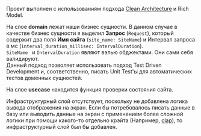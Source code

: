 Проект выполнен с использованиям подхода [Clean Architecture](https://blog.cleancoder.com/uncle-bob/2012/08/13/the-clean-architecture.html) и Rich Model.

На слое **domain** лежат наши бизнес сущности. В данном случае в качестве бизнес сущности я выделил **Запрос** (`Request`), который содержит два поля **Имя сайта** (`site_name: SiteName`) и Интервал запроса в мс (`interval_duration_millisec: IntervalDuration`).  
`SiteName ` и `IntervalDuration` являют вэлью обджектами. Они сами себя валидируют.  
Данный подход позволяет использовать подход Test Driven Development и, соответственно, писать Unit Test'ы для автоматических тестов доменных сущностей.

На слое **usecase** находится функция проверки состояния сайта.

Инфраструктурный слой отсутствует, поскольку не добавлена логика вывода отображения на экран. Если бы потребовалось писать данные в базу или выводить данные на экран с применением более сложной логики при помощи какого-то отдельно крэйта (Например, [clap](https://crates.io/crates/clap)), то инфраструктурный слой был бы добавлен.